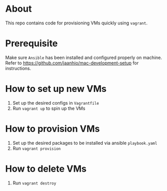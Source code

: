 # About
This repo contains code for provisioning VMs quickly using `vagrant`.

# Prerequisite
Make sure `Ansible` has been installed and configured properly on machine. Refer to https://github.com/jaanhio/mac-development-setup for instructions.

# How to set up new VMs
1. Set up the desired configs in `Vagrantfile`
2. Run `vagrant up` to spin up the VMs

# How to provision VMs
1. Set up the desired packages to be installed via ansible `playbook.yaml`
2. Run `vagrant provision`

# How to delete VMs
1. Run `vagrant destroy`